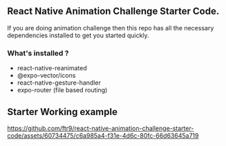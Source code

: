 ## React Native Animation Challenge Starter Code.

If you are doing animation challenge then this repo has all the
necessary dependencies installed to get you started quickly.

### What's installed ?

- react-native-reanimated
- @expo-vector/icons
- react-native-gesture-handler
- expo-router (file based routing)

## Starter Working example

https://github.com/ftr9/react-native-animation-challenge-starter-code/assets/60734475/c6a985a4-f31e-4d6c-80fc-66d63645a719
